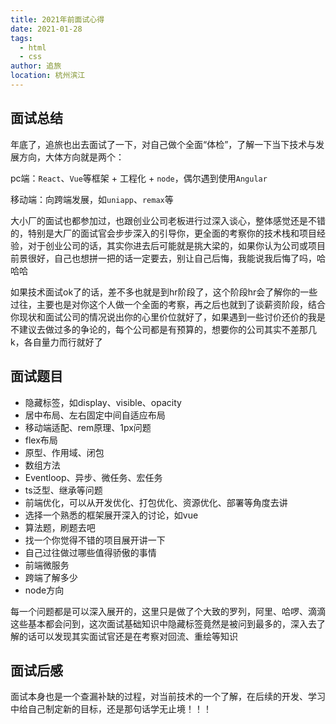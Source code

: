 ```yaml
---
title: 2021年前面试心得
date: 2021-01-28
tags: 
  - html
  - css
author: 追旅
location: 杭州滨江 
---
```


## 面试总结

年底了，追旅也出去面试了一下，对自己做个全面“体检”，了解一下当下技术与发展方向，大体方向就是两个：

pc端：```React```、```Vue```等框架 + 工程化 + ```node```，偶尔遇到使用```Angular```

移动端：向跨端发展，如```uniapp```、```remax```等

大小厂的面试也都参加过，也跟创业公司老板进行过深入谈心，整体感觉还是不错的，特别是大厂的面试官会步步深入的引导你，更全面的考察你的技术栈和项目经验，对于创业公司的话，其实你进去后可能就是挑大梁的，如果你认为公司或项目前景很好，自己也想拼一把的话一定要去，别让自己后悔，我能说我后悔了吗，哈哈哈

如果技术面试ok了的话，差不多也就是到hr阶段了，这个阶段hr会了解你的一些过往，主要也是对你这个人做一个全面的考察，再之后也就到了谈薪资阶段，结合你现状和面试公司的情况说出你的心里价位就好了，如果遇到一些讨价还价的我是不建议去做过多的争论的，每个公司都是有预算的，想要你的公司其实不差那几k，各自量力而行就好了

## 面试题目

* 隐藏标签，如display、visible、opacity
* 居中布局、左右固定中间自适应布局
* 移动端适配、rem原理、1px问题
* flex布局
* 原型、作用域、闭包
* 数组方法
* Eventloop、异步、微任务、宏任务
* ts泛型、继承等问题
* 前端优化，可以从开发优化、打包优化、资源优化、部署等角度去讲
* 选择一个熟悉的框架展开深入的讨论，如vue
* 算法题，刷题去吧
* 找一个你觉得不错的项目展开讲一下
* 自己过往做过哪些值得骄傲的事情
* 前端微服务
* 跨端了解多少
* node方向

每一个问题都是可以深入展开的，这里只是做了个大致的罗列，阿里、哈啰、滴滴这些基本都会问到，这次面试基础知识中隐藏标签竟然是被问到最多的，深入去了解的话可以发现其实面试官还是在考察对回流、重绘等知识


## 面试后感

面试本身也是一个查漏补缺的过程，对当前技术的一个了解，在后续的开发、学习中给自己制定新的目标，还是那句话学无止境！！！
